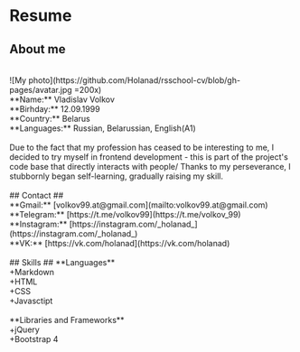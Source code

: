 #  Resume #
## About me ##
<br/>
![My photo](https://github.com/Holanad/rsschool-cv/blob/gh-pages/avatar.jpg =200x)
<br/>
**Name:** Vladislav Volkov
<br/>
**Birhday:** 12.09.1999
<br/>
**Country:** Belarus
<br/>
**Languages:** Russian, Belarussian, English(A1)
<br/>
<br/>
Due to the fact that my profession has ceased to be interesting to me, I decided to try myself in frontend development - this is part of the project's code base that directly interacts with people/ Thanks to my perseverance, I stubbornly began self-learning, gradually raising my skill.
<br/>
<br/>
## Contact ##
<br/>
**Gmail:** [volkov99.at@gmail.com](mailto:volkov99.at@gmail.com)
<br/>
**Telegram:** [https://t.me/volkov99](https://t.me/volkov_99)
<br/>
**Instagram:** [https://instagram.com/_holanad_](https://instagram.com/_holanad_)
<br/>
**VK:** [https://vk.com/holanad](https://vk.com/holanad)
<br/>
<br/>
## Skills ##
**Languages**
<br/>
+Markdown
<br/>
+HTML
<br/>
+CSS
<br/>
+Javasctipt 
<br/>
<br/>
**Libraries and Frameworks**
<br/>
+jQuery
<br/>
+Bootstrap 4
<br/>

